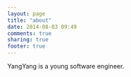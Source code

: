 ```yaml
---
layout: page
title: "about"
date: 2014-08-03 09:49
comments: true
sharing: true
footer: true
---
```


YangYang is a young software engineer.
